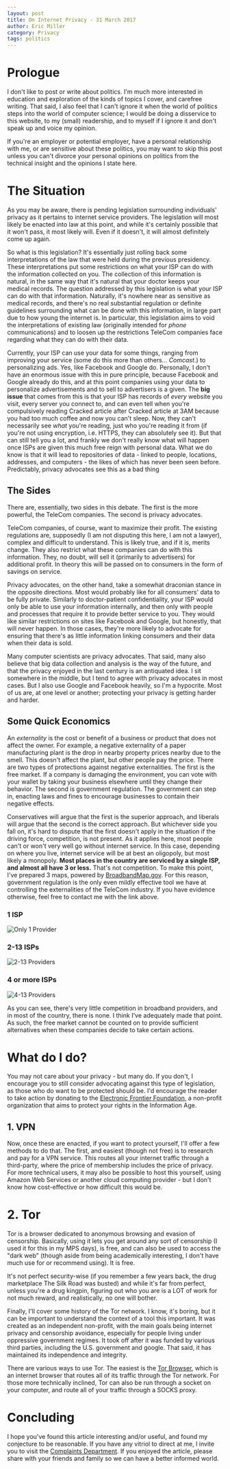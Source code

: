 ```yaml
---
layout: post
title: On Internet Privacy - 31 March 2017
author: Eric Miller
category: Privacy
tags: politics
---
```


# Prologue
I don't like to post or write about politics. I'm much more interested in education and exploration of
the kinds of topics I cover, and carefree writing. That said, I also feel that I can't ignore it when the
world of politics steps into the world of computer science; I would be doing a disservice to this website,
to my (small) readership, and to myself if I ignore it and don't speak up and voice my opinion.

If you're an employer or potential employer, have a personal relationship with me, or are sensitive about
these politics, you may want to skip this post unless you can't divorce your personal opinions on politics 
from the technical insight and the opinions I state here.

# The Situation

As you may be aware, there is pending legislation surrounding individuals' privacy as it pertains to 
internet service providers. The legislation will most likely be enacted into law at this point, and while
it's certainly possible that it won't pass, it most likely will. Even if it doesn't, it will almost
definitely come up again. 

So what is this legislation? It's essentially just rolling back some interpretations of the law that were
held during the previous presidency. These interpretations put some restrictions on what your ISP can do
with the information collected on you. The collection of this information is natural, in the same way that
it's natural that your doctor keeps your medical records. The question addressed by this legislation is
what your ISP can do with that information. Naturally, it's nowhere near as sensitive as medical records,
and there's no real substantial regulation or definite guidelines surrounding what can be done with this
information, in large part due to how young the internet is. In particular, this legislation aims to void
the interpretations of existing law (originally intended for *phone* communications) and to loosen up the
restrictions TeleCom companies face regarding what they can do with their data.

Currently, your ISP can use your data for some things, ranging from improving your service (some do this
more than others... *Comcast*.) to personalizing ads. Yes, like Facebook and Google do. Personally, I
don't have an enormous issue with this in pure principle, because Facebook and Google already do this, 
and at this point companies using your data to personalize advertisements and to sell to advertisers is 
a given. The **big issue** that comes from this is that your ISP has records of *every* website you visit,
every server you connect to, and can even tell when you're compulsively reading Cracked article after
Cracked article at 3AM because you had too much coffee and now you can't sleep. Now, they can't
necessarily see *what* you're reading, just who you're reading it from (if you're not using encryption,
i.e. HTTPS, they can absolutely see it). But that can still tell you a lot, and frankly we don't really
know what will happen once ISPs are given this much free reign with personal data. What we do know is
that it will lead to repositories of data - linked to people, locations, addresses, and computers - the
likes of which has never been seen before. Predictably, privacy advocates see this as a bad thing

## The Sides
There are, essentially, two sides in this debate. The first is the more powerful, the TeleCom companies.
The second is privacy advocates.

TeleCom companies, of course, want to maximize their profit. The existing regulations are, supposedly (I
am not disputing this here, I am not a lawyer), complex and difficult to understand. This is likely true,
and if it is, merits change. They also restrict what these companies can do with this information. They,
no doubt, will sell it (primarily to advertisers) for additional profit. In theory this will be passed on
to consumers in the form of savings on service.

Privacy advocates, on the other hand, take a somewhat draconian stance in the opposite directions. Most
would probably like for all consumers' data to be fully private. Similarly to doctor-patient
confidentiality, your ISP would only be able to use your information internally, and then only with
people and processes that require it to provide better service to you. They would like similar 
restrictions on sites like Facebook and Google, but honestly, that will never happen. In those cases,
they're more likely to advocate for ensuring that there's as little information linking consumers and
their data when their data is sold.

Many computer scientists are privacy advocates. That said, many also believe that big data collection and
analysis is the way of the future, and that the privacy enjoyed in the last century is an antiquated idea.
I sit somewhere in the middle, but I tend to agree with privacy advocates in most cases. But I also use
Google and Facebook heavily, so I'm a hypocrite. Most of us are, at one level or another; protecting your
privacy is getting harder and harder.

## Some Quick Economics
An *externality* is the cost or benefit of a business or product that does not affect the owner. For
example, a negative externality of a paper manufacturing plant is the drop in nearby property prices
nearby due to the smell. This doesn't affect the plant, but other people pay the price. There are two
types of protections against negative externalities. The first is the free market. If a company is
damaging the environment, you can vote with your wallet by taking your business elsewhere until they
change their behavior. The second is government regulation. The government can step in, enacting laws
and fines to encourage businesses to contain their negative effects.

Conservatives will argue that the first is the superior approach, and liberals will argue that the second
is the correct approach. But whichever side you fall on, it's hard to dispute that the first doesn't
apply in the situation if the driving force, competition, is not present. As it applies here, most people
can't or won't very well go without internet service. In this case, depending on where you live, internet
service will be at best an oligopoly, but most likely a monopoly. **Most places in the country are
serviced by a single ISP, and almost all have 3 or less.** That's not competition. To make this point,
I've prepared 3 maps, powered by [BroadbandMap.gov](https://www.broadbandmap.gov). For this reason,
government regulation is the only even mildly effective tool we have at controlling the externalities
of the TeleCom industry. If you have evidence otherwise, feel free to contact me with the link above.

### 1 ISP
![Only 1 Provider](/files/images/posts/2017-03-31/1-provider.jpg)

### 2-13 ISPs
![2-13 Providers](/files/images/posts/2017-03-31/2-or-more-providers.jpg)

### 4 or more ISPs
![4-13 Providers](/files/images/posts/2017-03-31/4-or-more-providers.jpg)

As you can see, there's very little competition in broadband providers, and in most of the country, there
is none. I think I've adequately made that point. As such, the free market cannot be counted on to provide
sufficient alternatives when these companies decide to take certain actions.

# What do I do?
You may not care about your privacy - but many do. If you don't, I encourage you to still consider
advocating against this type of legislation, as those who do want to be protected should be. I'd encourage
the reader to take action by donating to the [Electronic Frontier Foundation](https://www.eff.org/), a 
non-profit organization that aims to protect your rights in the Information Age.

## 1. VPN

Now, once these are enacted, if you want to protect yourself, I'll offer a few methods to do that. The
first, and easiest (though not free) is to research and pay for a VPN service. This routes all your
internet traffic through a third-party, where the price of membership includes the price of privacy. For
more technical users, it may also be possible to host this yourself, using Amazon Web Services or another
cloud computing provider - but I don't know how cost-effective or how difficult this would be.

# 2. Tor
Tor is a browser dedicated to anonymous browsing and evasion of censorship. Basically, using it lets you 
get around any sort of censorship (I used it for this in my MPS days), is free, and can also be used to 
access the "dark web" (though aside from being academically interesting, I don't have much use for or
recommend using). It is free.

It's not perfect security-wise (if you remember a few years back, the drug marketplace The Silk Road was 
busted) and while it's far from perfect, unless you're a drug kingpin, figuring out who you are is a LOT 
of work for not much reward, and realistically, no one will bother.

Finally, I'll cover some history of the Tor network. I know, it's boring, but it can be important to 
understand the context of a tool this important. It was created as an independent non-profit, with the
main goals being internet privacy and censorship avoidance, especially for people living under oppressive
government regimes. It took off after it was funded by various third parties, including the U.S.
government and google. That said, it has maintained its independence and integrity.

There are various ways to use Tor. The easiest is the [Tor Browser](https://www.torproject.org/projects/torbrowser.html), which is an internet browser that
routes all of its traffic through the Tor network. For those more technically inclined, Tor can also be
run through a socket on your computer, and route all of your traffic through a SOCKS proxy.

# Concluding
I hope you've found this article interesting and/or useful, and found my conjecture to be reasonable. If
you have any vitriol to direct at me, I invite you to visit the [Complaints Department](/dev/null/).
If you enjoyed the article, please share with your friends and family so we can have a better informed
world.
